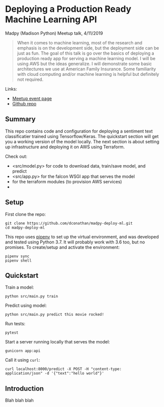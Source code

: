 # Deploying a Production Ready Machine Learning API

Madpy (Madison Python) Meetup talk, 4/11/2019

> When it comes to machine learning, most of the research and emphasis is on the development side, but the deployment side can be just as fun. The goal of this talk is go over the basics of deploying a production ready app for serving a machine learning model. I will be using AWS but the ideas generalize. I will demonstrate some basic architectures we use at American Family Insurance. Some familiarity with cloud computing and/or machine learning is helpful but definitely not required.

Links: 
- [Meetup event page](https://www.meetup.com/MadPython/events/258928634/)
- [Github repo](https://github.com/dconathan/madpy-deploy-ml)

## Summary

This repo contains code and configuration for deploying a sentiment text classificatier trained using Tensorflow/Keras.  The quickstart section will get you a working version of the model locally.  The next section is about setting up infrastructure and deploying it on AWS using Terraform.

Check out:
- <src/model.py> for code to download data, train/save model, and predict
- <src/app.py> for the falcon WSGI app that serves the model
- <infra/> for the terraform modules (to provision AWS services)
- <Dockerfile>



## Setup

First clone the repo:
```
git clone https://github.com/dconathan/madpy-deploy-ml.git
cd madpy-deploy-ml
```

This repo uses [pipenv](https://pipenv.readthedocs.io/en/latest/) to set up the virtual environment, and was developed and tested using Python 3.7.  It will probably work with 3.6 too, but no promises.  To create/setup and activate the environment:

```
pipenv sync
pipenv shell
```

## Quickstart

Train a model:
```
python src/main.py train
```

Predict using model:
```
python src/main.py predict this movie rocked!
```

Run tests:
```
pytest
```

Start a server running locally that serves the model:
```
gunicorn app:api
```

Call it using `curl`:
```
curl localhost:8000/predict -X POST -H "content-type: application/json" -d '{"text":"hello world"}'
```

## Introduction 

Blah blah blah
